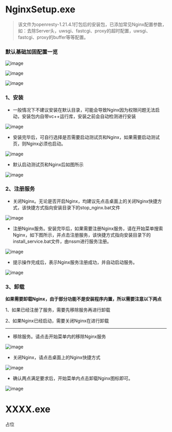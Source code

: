 # NginxSetup.exe

> 该文件为openresty-1.21.4.1打包后的安装包，已添加常见Nginx配置参数，如：去除Server头，uwsgi、fastcgi、proxy的超时配置，uwsgi、fastcgi、proxy的buffer等等配置。

### 默认基础加固配置一览

![image](https://user-images.githubusercontent.com/25132549/224351457-94b79aa2-d887-42ae-b406-60c6f22a6b8d.png)

![image](https://user-images.githubusercontent.com/25132549/224351522-d7e65bc9-6c9d-4e5e-a4c5-60ecd06cb091.png)

![image](https://user-images.githubusercontent.com/25132549/224351585-615e2551-69c4-4528-b8d3-7dbefd932835.png)


### 1、安装
- 一般情况下不建议安装在默认目录，可能会导致Nginx因为权限问题无法启动，安装包内自带vc++运行库，安装之前会自动检测进行安装

![image](https://user-images.githubusercontent.com/25132549/224347229-2febf7a5-13b3-4f11-a527-b0242bb56b9b.png)

- 安装完毕后，可自行选择是否需要启动测试页和Nginx，如果需要启动测试页，则Nginx必须也启动。

![image](https://user-images.githubusercontent.com/25132549/224347550-61d7d5d0-0bfc-468e-9e69-6abc4d6c97f4.png)

- 默认启动测试页和Nginx后如图所示

![image](https://user-images.githubusercontent.com/25132549/224348155-5f78e507-dfd5-46f2-8e26-5e01d0705785.png)

### 2、注册服务

- 关闭Nginx。无论是否开启Nginx，均建议先点击桌面上的关闭Nginx快捷方式，该快捷方式指向安装目录下的stop_nginx.bat文件

![image](https://user-images.githubusercontent.com/25132549/224348691-456b1176-a768-4dba-a785-400a189ed154.png)

- 注册Nginx服务。安装完毕后，如果需要注册Nginx服务，请在开始菜单搜索Nginx，如下图所示，并点击注册服务，该快捷方式指向安装目录下的install_service.bat文件，由nssm进行服务注册。

![image](https://user-images.githubusercontent.com/25132549/224349193-8b94e5e5-34ca-415e-98fc-9ba6dac6084b.png)

- 提示操作完成后，表示Nginx服务注册成功，并自动启动服务。

![image](https://user-images.githubusercontent.com/25132549/224349755-ca51fb2e-14ff-4169-8e70-23bc6ff1a766.png)


### 3、卸载

**如果需要卸载Nginx，由于部分功能不是安装程序内置，所以需要注意以下两点**

1、如果已经注册了服务，需要先移除服务再进行卸载

2、如果Nginx已经启动，需要关闭Nginx在进行卸载

---

- 移除服务。请点击开始菜单内的移除Nginx服务

![image](https://user-images.githubusercontent.com/25132549/224350556-d461e075-41bb-4627-be91-3806d6dca97c.png)

- 关闭Nginx，请点击桌面上的Nginx快捷方式

![image](https://user-images.githubusercontent.com/25132549/224348691-456b1176-a768-4dba-a785-400a189ed154.png)

- 确认两点满足要求后，开始菜单内点击卸载Nginx图标即可。

![image](https://user-images.githubusercontent.com/25132549/224351046-6a2b3d27-74e2-4c5a-bb2c-b130f06d4084.png)





# XXXX.exe

占位
